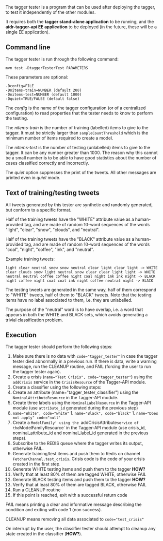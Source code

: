 The tagger tester is a program that can be used after deploying the tagger, to test it independently of the other modules.

It requires both the **tagger stand-alone application** to be running, and the **aidr-tagger-api EE application** to be deployed (in the future, these will be a single EE application).

## Command line

The tagger tester is run through the following command:

```
mvn test -DtaggerTesterTest PARAMETERS
```

These parameters are optional:

```
-Dconfig=FILE
-Dnitems-train=NUMBER (default 200)
-Dnitems-test=NUMBER (default 1000)
-Dquiet=TRUE/FALSE (default false)
```

The _config_ is the name of the tagger configuration (or of a centralized configuration) to read properties that the tester needs to know to perform the testing.

The _nitems-train_ is the number of training (labelled) items to give to the tagger. It must be strictly larger than `sampleCountThreshold` which is the minimum number of items required to create a model.

The _nitems-test_ is the number of testing (unlabelled) items to give to the tagger. It can be any number greater than 1000. The reason why this cannot be a small number is to be able to have good statistics about the number of cases classified correctly and incorrectly.

The _quiet_ option suppresses the print of the tweets. All other messages are printed even in _quiet_ mode.

## Text of training/testing tweets

All tweets generated by this tester are synthetic and randomly generated, but conform to a specific format.

Half of the training tweets have the "WHITE" attribute value as a human-provided tag, and are made of random 10-word sequences of the words "light", "clear", "snow", "clouds", and "neutral".

Half of the training tweets have the "BLACK" attribute value as a human-provided tag, and are made of random 10-word sequences of the words "coal", "night", "coffee", "ink", and "neutral".

Example training tweets:

```
light clear neutral snow snow neutral clear light clear light -> WHITE
clear clouds snow light neutral snow clear clear light light -> WHITE
neutral neutral coffee coffee night coal night ink ink night -> BLACK
night coffee night coal coal ink night coffee neutral night -> BLACK
```

The testing tweets are generated in the same way, half of them correspond to "WHITE" tweets, half of them to "BLACK" tweets. Note that the testing items have no label associated to them, i.e. they are unlabelled.

The purpose of the "neutral" word is to have overlap, i.e. a word that appears in both the WHITE and BLACK sets, which avoids generating a trivial classification problem.

## Execution

The tagger tester should perform the following steps:

1. Make sure there is no data with `code="tagger_tester"` in case the tagger tester died abnormally in a previous run. If there is data, write a warning message, run the CLEANUP routine, and FAIL (forcing the user to run the tagger tester again).
1. Create a crisis (`name="Test Crisis", code="tagger_tester"`) using the `addCrisis` service in the `CrisisResource` of the Tagger-API module.
1. Create a classifier using the following steps:
 1. Create an attribute (name="tagger_tester_classifier") using the `NominalAttributeResource` in the Tagger-API module.
 1. Create three labels using the `NominalLabelResource` in the Tagger-API module (use `attribute_id` generated during the previous step)
   1. `name="White", code="white"`
    1. `name="Black", code="black"`
    1. `name="Does not apply" code="null"`
1. Create a `ModelFamily' using the `addCrisisAttribute` service of the `ModelFamilyResource` in the Tagger-API module (use crisis_id, nominal_attribute_id and nominal_label_id generated in the previous steps).
1. Subscribe to the REDIS queue where the tagger writes its output, otherwise FAIL.
1. Generate training/test items and push them to Redis on channel `FetcherChannel.test_crisis`. Crisis code is the code of your crisis created in the first step. 
1. Generate WHITE testing items and push them to the tagger **HOW?**
1. Verify that at least 80% of them are tagged WHITE, otherwise FAIL
1. Generate BLACK testing items and push them to the tagger **HOW?**
1. Verify that at least 80% of them are tagged BLACK, otherwise FAIL
1. Run a CLEANUP routine 
1. If this point is reached, exit with a successful return code

FAIL means printing a clear and informative message describing the condition and exiting with code 1 (non success).

CLEANUP means removing all data associated to `code="test_crisis"`

On interrupt by the user, the classifier tester should attempt to cleanup any state created in the classifier (**HOW?**).